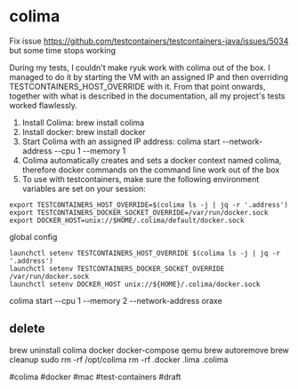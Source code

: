 # colima 

Fix issue https://github.com/testcontainers/testcontainers-java/issues/5034
but some time stops working

During my tests, I couldn't make ryuk work with colima out of the box. I managed to do it by starting the VM with an assigned IP and then overriding TESTCONTAINERS_HOST_OVERRIDE with it.
From that point onwards, together with what is described in the documentation, all my project's tests worked flawlessly.

1. Install Colima: brew install colima
1. Install docker: brew install docker
1. Start Colima with an assigned IP address: colima start --network-address --cpu 1 --memory 1
1. Colima automatically creates and sets a docker context named colima, therefore docker commands on the command line work out of the box
1. To use with testcontainers, make sure the following environment variables are set on your session:
```
export TESTCONTAINERS_HOST_OVERRIDE=$(colima ls -j | jq -r '.address')
export TESTCONTAINERS_DOCKER_SOCKET_OVERRIDE=/var/run/docker.sock
export DOCKER_HOST=unix://$HOME/.colima/default/docker.sock
```

global config
```
launchctl setenv TESTCONTAINERS_HOST_OVERRIDE $(colima ls -j | jq -r '.address')
launchctl setenv TESTCONTAINERS_DOCKER_SOCKET_OVERRIDE /var/run/docker.sock
launchctl setenv DOCKER_HOST unix://${HOME}/.colima/docker.sock
```

colima start --cpu 1 --memory 2 --network-address oraxe

## delete

brew uninstall colima docker docker-compose qemu
brew autoremove
brew cleanup
sudo rm -rf /opt/colima
rm -rf .docker .lima .colima

#colima #docker #mac #test-containers
#draft